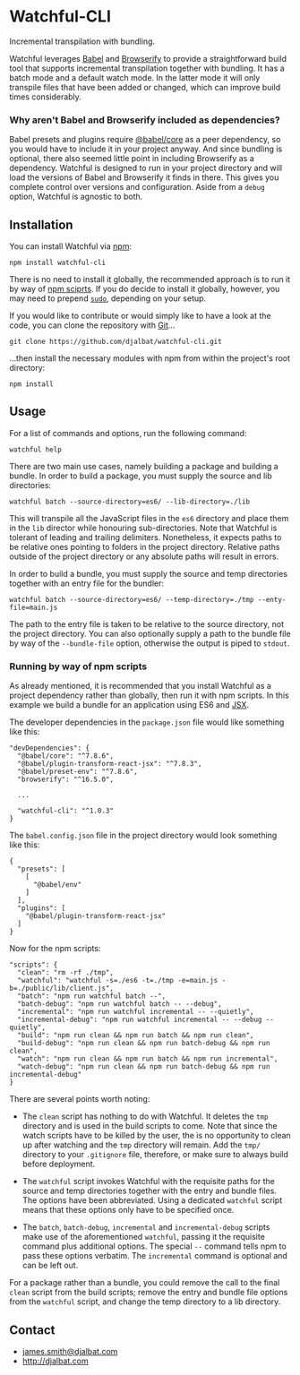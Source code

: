 # Watchful-CLI

Incremental transpilation with bundling.

Watchful leverages [Babel](https://babeljs.io/) and [Browserify](http://browserify.org/) to provide a straightforward build tool that supports incremental transpilation together with bundling. It has a batch mode and a default watch mode. In the latter mode it will only transpile files that have been added or changed, which can improve build times considerably.

### Why aren't Babel and Browserify included as dependencies?

Babel presets and plugins require [@babel/core](https://babeljs.io/docs/en/babel-core) as a peer dependency, so you would have to include it in your project anyway. And since bundling is optional, there also seemed little point in including Browserify as a dependency. Watchful is designed to run in your project directory and will load the versions of Babel and Browserify it finds in there. This gives you complete control over versions and configuration. Aside from a `debug` option, Watchful is agnostic to both.  

## Installation

You can install Watchful via [npm](https://www.npmjs.com/):
 
    npm install watchful-cli
    
There is no need to install it globally, the recommended approach is to run it by way of [npm sciprts](https://docs.npmjs.com/misc/scripts). If you do decide to install it globally, however, you may need to prepend [`sudo`](https://en.wikipedia.org/wiki/Sudo), depending on your setup.

If you would like to contribute or would simply like to have a look at the code, you can clone the repository with [Git](https://git-scm.com/)...

    git clone https://github.com/djalbat/watchful-cli.git

...then install the necessary modules with npm from within the project's root directory:

    npm install
    
## Usage

For a list of commands and options, run the following command:

    watchful help
        
There are two main use cases, namely building a package and building a bundle. In order to build a package, you must supply the source and lib directories:

    watchful batch --source-directory=es6/ --lib-directory=./lib
    
This will transpile all the JavaScript files in the `es6` directory and place them in the `lib` director while honouring sub-directories. Note that Watchful is tolerant of leading and trailing delimiters. Nonetheless, it expects paths to be relative ones pointing to folders in the project directory. Relative paths outside of the project directory or any absolute paths will result in errors.

In order to build a bundle, you must supply the source and temp directories together with an entry file for the bundler:

    watchful batch --source-directory=es6/ --temp-directory=./tmp --enty-file=main.js

The path to the entry file is taken to be relative to the source directory, not the project directory. You can also optionally supply a path to the bundle file by way of the `--bundle-file` option, otherwise the output is piped to `stdout`.

### Running by way of npm scripts

As already mentioned, it is recommended that you install Watchful as a project dependency rather than globally, then run it with npm scripts. In this example we build a bundle for an application using ES6 and [JSX](https://reactjs.org/docs/introducing-jsx.html).

The developer dependencies in the `package.json` file would like something like this:

```
"devDependencies": {
  "@babel/core": "^7.8.6",
  "@babel/plugin-transform-react-jsx": "^7.8.3",
  "@babel/preset-env": "^7.8.6",
  "browserify": "^16.5.0",
  
  ...

  "watchful-cli": "^1.0.3"
}
```

The `babel.config.json` file in the project directory would look something like this:

```
{
  "presets": [
    [
      "@babel/env"
    ]
  ],
  "plugins": [
    "@babel/plugin-transform-react-jsx"
  ]
}
```

Now for the npm scripts:

```
"scripts": {
  "clean": "rm -rf ./tmp",
  "watchful": "watchful -s=./es6 -t=./tmp -e=main.js -b=./public/lib/client.js",
  "batch": "npm run watchful batch --",
  "batch-debug": "npm run watchful batch -- --debug",
  "incremental": "npm run watchful incremental -- --quietly",
  "incremental-debug": "npm run watchful incremental -- --debug --quietly",
  "build": "npm run clean && npm run batch && npm run clean",
  "build-debug": "npm run clean && npm run batch-debug && npm run clean",
  "watch": "npm run clean && npm run batch && npm run incremental",
  "watch-debug": "npm run clean && npm run batch-debug && npm run incremental-debug"
}
```

There are several points worth noting:

* The `clean` script has nothing to do with Watchful. It deletes the `tmp` directory and is used in the build scripts to come. Note that since the watch scripts have to be killed by the user, the is no opportunity to clean up after watching and the `tmp` directory will remain. Add the `tmp/` directory to your `.gitignore` file, therefore, or make sure to always build before deployment.

* The `watchful` script invokes Watchful with the requisite paths for the source and temp directories together with the entry and bundle files. The options have been abbreviated. Using a dedicated `watchful` script means that these options only have to be specified once.

* The `batch`, `batch-debug`, `incremental` and `incremental-debug` scripts make use of the aforementioned `watchful`, passing it the requisite command plus additional options. The special `--` command tells npm to pass these options verbatim. The `incremental` command is optional and can be left out.

For a package rather than a bundle, you could remove the call to the final `clean` script from the build scripts; remove the entry and bundle file options from the `watchful` script, and change the temp directory to a lib directory.
 
## Contact

- james.smith@djalbat.com
- http://djalbat.com
